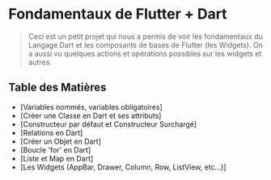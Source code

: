 # Fondamentaux de Flutter + Dart

> Ceci est un petit projet qui nous a permis de voir les fondamentaux du Langage Dart et les composants de bases de Flutter (les Widgets). On a aussi vu quelques actions et opérations possibles sur les widgets et autres.

## Table des Matières

- [Variables nommés, variables obligatoires]
- [Créer une Classe en Dart et ses attributs]
- [Constructeur par défaut et Constructeur Surchargé]
- [Relations en Dart]
- [Créer un Objet en Dart]
- [Boucle 'for' en Dart]
- [Liste et Map en Dart]
- [Les Widgets (AppBar, Drawer, Column, Row, ListView, etc...)]